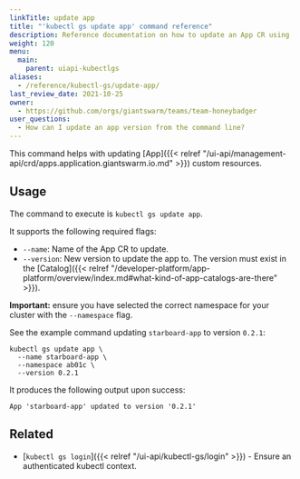 ```yaml
---
linkTitle: update app
title: "'kubectl gs update app' command reference"
description: Reference documentation on how to update an App CR using 'kubectl gs'.
weight: 120
menu:
  main:
    parent: uiapi-kubectlgs
aliases:
  - /reference/kubectl-gs/update-app/
last_review_date: 2021-10-25
owner:
  - https://github.com/orgs/giantswarm/teams/team-honeybadger
user_questions:
  - How can I update an app version from the command line?
---
```


This command helps with updating [App]({{< relref "/ui-api/management-api/crd/apps.application.giantswarm.io.md" >}}) custom resources.

## Usage

The command to execute is `kubectl gs update app`.

It supports the following required flags:

- `--name`: Name of the App CR to update.
- `--version`: New version to update the app to. The version must exist in the [Catalog]({{< relref "/developer-platform/app-platform/overview/index.md#what-kind-of-app-catalogs-are-there" >}}).

**Important:** ensure you have selected the correct namespace for your cluster with the `--namespace` flag.

See the example command updating `starboard-app` to version `0.2.1`:

```nohighlight
kubectl gs update app \
  --name starboard-app \
  --namespace ab01c \
  --version 0.2.1
```

It produces the following output upon success:

```nohighlight
App 'starboard-app' updated to version '0.2.1'
```

## Related

- [`kubectl gs login`]({{< relref "/ui-api/kubectl-gs/login" >}}) - Ensure an authenticated kubectl context.
